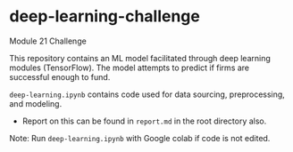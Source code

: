 # deep-learning-challenge
Module 21 Challenge

This repository contains an ML model facilitated through deep learning modules (TensorFlow). The model attempts to predict if firms are successful enough to fund.


`deep-learning.ipynb` contains code used for data sourcing, preprocessing, and modeling.

* Report on this can be found in `report.md` in the root directory also.


Note: Run `deep-learning.ipynb` with Google colab if code is not edited.



